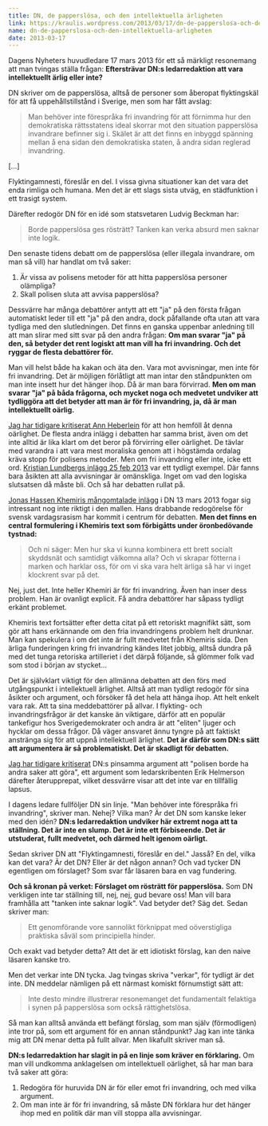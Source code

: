```yaml
---
title: DN, de papperslösa, och den intellektuella ärligheten
link: https://kraulis.wordpress.com/2013/03/17/dn-de-papperslosa-och-den-intellektuella-arligheten/
name: dn-de-papperslosa-och-den-intellektuella-arligheten
date: 2013-03-17
---
```

Dagens Nyheters huvudledare 17 mars 2013 för ett så märkligt resonemang att man tvingas ställa frågan: **Eftersträvar DN:s ledarredaktion att vara intellektuellt ärlig eller inte?**

DN skriver om de papperslösa, alltså de personer som åberopat flyktingskäl för att få uppehållstillstånd i Sverige, men som har fått avslag:

> Man behöver inte förespråka fri invandring för att förnimma hur den demokratiska rättsstatens ideal skorrar mot den situation papperslösa invandrare befinner sig i. Skälet är att det finns en inbyggd spänning mellan å ena sidan den demokratiska staten, å andra sidan reglerad invandring.

[...]

Flyktingamnesti, föreslår en del. I vissa givna situationer kan det vara det enda rimliga och humana. Men det är ett slags sista utväg, en städfunktion i ett trasigt system.

Därefter redogör DN för en idé som statsvetaren Ludvig Beckman har:

> Borde papperslösa ges rösträtt? Tanken kan verka absurd men saknar inte logik.

Den senaste tidens debatt om de papperslösa (eller illegala invandrare, om man så vill) har handlat om två saker:

1. Är vissa av polisens metoder för att hitta papperslösa personer olämpliga?
2. Skall polisen sluta att avvisa papperslösa?



Dessvärre har många debattörer antytt att ett "ja" på den första frågan automatiskt leder till ett "ja" på den andra, dock påfallande ofta utan att vara tydliga med den slutledningen. Det finns en ganska uppenbar anledning till att man slirar med sitt svar på den andra frågan: **Om man svarar "ja" på den, så betyder det rent logiskt att man vill ha fri invandring. Och det ryggar de flesta debattörer för.**

Man vill helst både ha kakan och äta den. Vara mot avvisningar, men inte för fri invandring. Det är möjligen förlåtligt att man intar den ståndpunkten om man inte insett hur det hänger ihop. Då är man bara förvirrad. **Men om man svarar "ja" på båda frågorna, och mycket noga och medvetet undviker att tydliggöra att det betyder att man är för fri invandring, ja, då är man intellektuellt oärlig.**

[Jag har tidigare kritiserat Ann Heberlein](/posts/) för att hon hemföll åt denna oärlighet. De flesta andra inlägg i debatten har samma brist, även om det inte alltid är lika klart om det beror på förvirring eller oärlighet. De tävlar med varandra i att vara mest moraliska genom att i högstämda ordalag kräva stopp för polisens metoder. Men om fri invandring eller inte, icke ett ord. [Kristian Lundbergs inlägg 25 feb 2013](http://www.dn.se/kultur-noje/debatt-essa/kristian-lundberg-om-id-kontroller-pa-gatan-vi-talar-om-manniskor) var ett tydligt exempel. Där fanns bara åsikten att alla avvisningar är omänskliga. Inget om vad den logiska slutsatsen då måste bli. Och så har debatten rullat på.

[Jonas Hassen Khemiris mångomtalade inlägg](http://www.dn.se/kultur-noje/basta-beatrice-ask) i DN 13 mars 2013 fogar sig intressant nog inte riktigt i den mallen. Hans drabbande redogörelse för svensk vardagsrasism har kommit i centrum för debatten. **Men det finns en central formulering i Khemiris text som förbigåtts under öronbedövande tystnad:**

> Och ni säger: Men hur ska vi kunna kombinera ett brett socialt skyddsnät och samtidigt välkomna alla? Och vi skrapar fötterna i marken och harklar oss, för om vi ska vara helt ärliga så har vi inget klockrent svar på det.

Nej, just det. Inte heller Khemiri är för fri invandring. Även han inser dess problem. Han är ovanligt explicit. Få andra debattörer har såpass tydligt erkänt problemet.

Khemiris text fortsätter efter detta citat på ett retoriskt magnifikt sätt, som gör att hans erkännande om den fria invandringens problem helt drunknar. Man kan spekulera i om det inte är fullt medvetet från Khemiris sida. Den ärliga funderingen kring fri invandring kändes litet jobbig, alltså dundra på med det tunga retoriska artilleriet i det därpå följande, så glömmer folk vad som stod i början av stycket...

Det är självklart viktigt för den allmänna debatten att den förs med utgångspunkt i intellektuell ärlighet. Alltså att man tydligt redogör för sina åsikter och argument, och försöker få det hela att hänga ihop. Att helt enkelt vara rak. Att ta sina meddebattörer på allvar. I flykting- och invandringsfrågor är det kanske än viktigare, därför att en populär tankefigur hos Sverigedemokrater och andra är att "eliten" ljuger och hycklar om dessa frågor. Då väger ansvaret ännu tyngre på att faktiskt anstränga sig för att uppnå intellektuell ärlighet. **Det är därför som DN:s sätt att argumentera är så problematiskt. Det är skadligt för debatten.**

 

[Jag har tidigare kritiserat](/posts/) DN:s pinsamma argument att "polisen borde ha andra saker att göra", ett argument som ledarskribenten Erik Helmerson därefter återupprepat, vilket dessvärre visar att det inte var en tillfällig lapsus.

I dagens ledare fullföljer DN sin linje. "Man behöver inte förespråka fri invandring", skriver man. Nehej? Vilka man? Är det DN som kanske leker med den idén? **DN:s ledarredaktion undviker här extremt noga att ta ställning. Det är inte en slump. Det är inte ett förbiseende. Det är utstuderat, fullt medvetet, och därmed helt igenom oärligt.**

Sedan skriver DN att "Flyktingamnesti, föreslår en del." Jasså? En del, vilka kan det vara? Är det DN? Eller är det någon annan? Och vad tycker DN egentligen om förslaget? Som svar får läsaren bara en vag fundering.

**Och så kronan på verket: Förslaget om rösträtt för papperslösa.** Som DN verkligen inte tar ställning till, nej, nej, gud bevare oss! Man vill bara framhålla att "tanken inte saknar logik". Vad betyder det? Säg det. Sedan skriver man:

> Ett genomförande vore sannolikt förknippat med oöverstigliga praktiska såväl som principiella hinder.

Och exakt vad betyder detta? Att det är ett idiotiskt förslag, kan den naive läsaren kanske tro.

Men det verkar inte DN tycka. Jag tvingas skriva "verkar", för tydligt är det inte. DN meddelar nämligen på ett närmast komiskt förnumstigt sätt att:

> Inte desto mindre illustrerar resonemanget det fundamentalt felaktiga i synen på papperslösa som också rättighetslösa.

Så man kan alltså använda ett befängt förslag, som man själv (förmodligen) inte tror på, som ett argument för en annan ståndpunkt? Jag kan inte tänka mig att DN menar detta på fullt allvar. Men likafullt skriver man så.

**DN:s ledarredaktion har slagit in på en linje som kräver en förklaring.** Om man vill undkomma anklagelsen om intellektuell oärlighet, så har man bara två saker att göra:

1. Redogöra för huruvida DN är för eller emot fri invandring, och med vilka argument.
2. Om man inte är för fri invandring, så måste DN förklara hur det hänger ihop med en politik där man vill stoppa alla avvisningar.

